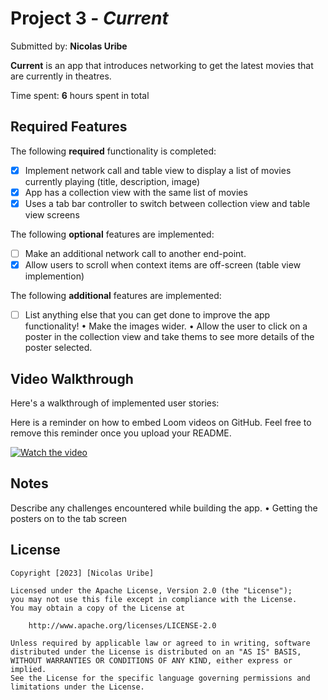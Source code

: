 # Project 3 - *Current*

Submitted by: **Nicolas Uribe**

**Current** is an app that introduces networking to get the latest movies that are currently in theatres. 

Time spent: **6** hours spent in total

## Required Features

The following **required** functionality is completed:

- [x] Implement network call and table view to display a list of movies currently playing (title, description, image)
- [x] App has a collection view with the same list of movies
- [x] Uses a tab bar controller to switch between collection view and table view screens
 
The following **optional** features are implemented:

- [ ] Make an additional network call to another end-point.	
- [x] Allow users to scroll when context items are off-screen (table view implemention)

The following **additional** features are implemented:

- [ ] List anything else that you can get done to improve the app functionality!
• Make the images wider.
• Allow the user to click on a poster in the collection view and take thems to see more details of the poster selected.

## Video Walkthrough

Here's a walkthrough of implemented user stories:

Here is a reminder on how to embed Loom videos on GitHub. Feel free to remove this reminder once you upload your README. 

[![Watch the video](https://i.imgur.com/0kb50h0.png)](https://youtu.be/eBcykzqgQYg?si=8cWxfR85xBZ1K-5W)

## Notes

Describe any challenges encountered while building the app.
• Getting the posters on to the tab screen

## License

    Copyright [2023] [Nicolas Uribe]

    Licensed under the Apache License, Version 2.0 (the "License");
    you may not use this file except in compliance with the License.
    You may obtain a copy of the License at

        http://www.apache.org/licenses/LICENSE-2.0

    Unless required by applicable law or agreed to in writing, software
    distributed under the License is distributed on an "AS IS" BASIS,
    WITHOUT WARRANTIES OR CONDITIONS OF ANY KIND, either express or implied.
    See the License for the specific language governing permissions and
    limitations under the License.
